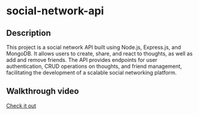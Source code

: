 # social-network-api

## Description

This project is a social network API built using Node.js, Express.js, and MongoDB. It allows users to create, share, and react to thoughts, as well as add and remove friends. The API provides endpoints for user authentication, CRUD operations on thoughts, and friend management, facilitating the development of a scalable social networking platform.

## Walkthrough video

[Check it out](https://drive.google.com/file/d/1wD-qqCSFBK_VSFDqonBG0j6I_NGHxzpB/view)
